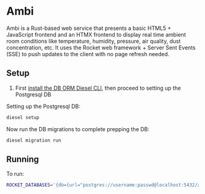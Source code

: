 # Ambi

Ambi is a Rust-based web service that presents a basic HTML5 + JavaScript frontend and an HTMX frontend to display real time ambient room conditions like temperature, humidity, pressure, air quality, dust concentration, etc. It uses the Rocket web framework + Server Sent Events (SSE) to push updates to the client with no page refresh needed.

## Setup

1. First [install the DB ORM Diesel CLI](https://diesel.rs/guides/getting-started), then proceed to setting up the Postgresql DB


Setting up the Postgresql DB:
```sh
diesel setup
```

Now run the DB migrations to complete prepping the DB:
```sh
diesel migration run
```

## Running

To run:
```sh
ROCKET_DATABASES='{db={url="postgres://username:passwd@localhost:5432/ambi_rs_dev"}}' cargo run
```
